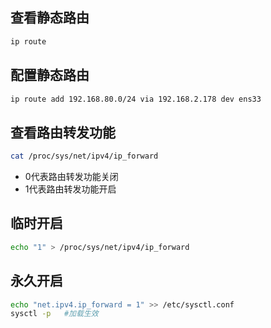## 查看静态路由
```bash
ip route
```
## 配置静态路由
```bash
ip route add 192.168.80.0/24 via 192.168.2.178 dev ens33
```


## 查看路由转发功能
```bash
cat /proc/sys/net/ipv4/ip_forward
```
 - 0代表路由转发功能关闭
 - 1代表路由转发功能开启

## 临时开启
```bash
echo "1" > /proc/sys/net/ipv4/ip_forward
```
## 永久开启

```bash
echo "net.ipv4.ip_forward = 1" >> /etc/sysctl.conf 
sysctl -p   #加载生效
```

